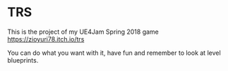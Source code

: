 # TRS

This is the project of my UE4Jam Spring 2018 game
https://zioyuri78.itch.io/trs

You can do what you want with it, have fun and remember to look at level blueprints.

